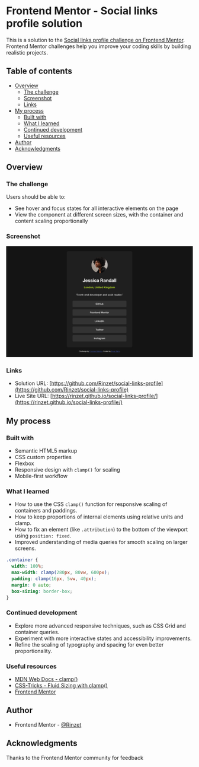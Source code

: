 # Frontend Mentor - Social links profile solution

This is a solution to the [Social links profile challenge on Frontend Mentor](https://www.frontendmentor.io/challenges/social-links-profile-UG32l9m6dQ). Frontend Mentor challenges help you improve your coding skills by building realistic projects.

## Table of contents

- [Overview](#overview)
  - [The challenge](#the-challenge)
  - [Screenshot](#screenshot)
  - [Links](#links)
- [My process](#my-process)
  - [Built with](#built-with)
  - [What I learned](#what-i-learned)
  - [Continued development](#continued-development)
  - [Useful resources](#useful-resources)
- [Author](#author)
- [Acknowledgments](#acknowledgments)

## Overview

### The challenge

Users should be able to:

- See hover and focus states for all interactive elements on the page
- View the component at different screen sizes, with the container and content scaling proportionally

### Screenshot

![Screenshot of the solution](./screenshot.png)

### Links

- Solution URL: [https://github.com/Rinzet/social-links-profile](https://github.com/Rinzet/social-links-profile)
- Live Site URL: [https://rinzet.github.io/social-links-profile/](https://rinzet.github.io/social-links-profile/)

## My process

### Built with

- Semantic HTML5 markup
- CSS custom properties
- Flexbox
- Responsive design with `clamp()` for scaling
- Mobile-first workflow

### What I learned

- How to use the CSS `clamp()` function for responsive scaling of containers and paddings.
- How to keep proportions of internal elements using relative units and clamp.
- How to fix an element (like `.attribution`) to the bottom of the viewport using `position: fixed`.
- Improved understanding of media queries for smooth scaling on larger screens.

```css
.container {
  width: 100%;
  max-width: clamp(280px, 80vw, 600px);
  padding: clamp(16px, 5vw, 40px);
  margin: 0 auto;
  box-sizing: border-box;
}
```

### Continued development

- Explore more advanced responsive techniques, such as CSS Grid and container queries.
- Experiment with more interactive states and accessibility improvements.
- Refine the scaling of typography and spacing for even better proportionality.

### Useful resources

- [MDN Web Docs - clamp()](https://developer.mozilla.org/en-US/docs/Web/CSS/clamp)
- [CSS-Tricks - Fluid Sizing with clamp()](https://css-tricks.com/using-clamp-for-fluid-typography/)
- [Frontend Mentor](https://www.frontendmentor.io/)

## Author

- Frontend Mentor - [@Rinzet](https://www.frontendmentor.io/profile/Rinzet)

## Acknowledgments

Thanks to the Frontend Mentor community for feedback
